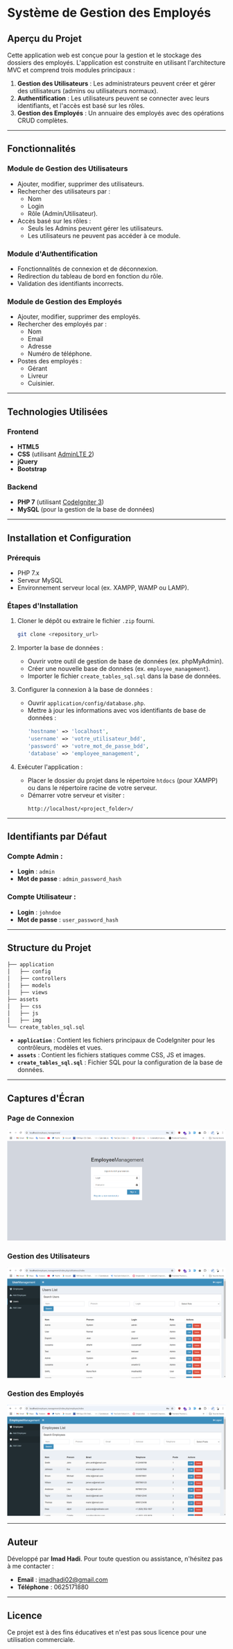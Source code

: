 # Système de Gestion des Employés

## Aperçu du Projet
Cette application web est conçue pour la gestion et le stockage des dossiers des employés. L'application est construite en utilisant l'architecture MVC et comprend trois modules principaux :

1. **Gestion des Utilisateurs** : Les administrateurs peuvent créer et gérer des utilisateurs (admins ou utilisateurs normaux).
2. **Authentification** : Les utilisateurs peuvent se connecter avec leurs identifiants, et l'accès est basé sur les rôles.
3. **Gestion des Employés** : Un annuaire des employés avec des opérations CRUD complètes.

---

## Fonctionnalités

### Module de Gestion des Utilisateurs
- Ajouter, modifier, supprimer des utilisateurs.
- Rechercher des utilisateurs par :
  - Nom
  - Login
  - Rôle (Admin/Utilisateur).
- Accès basé sur les rôles :
  - Seuls les Admins peuvent gérer les utilisateurs.
  - Les utilisateurs ne peuvent pas accéder à ce module.

### Module d'Authentification
- Fonctionnalités de connexion et de déconnexion.
- Redirection du tableau de bord en fonction du rôle.
- Validation des identifiants incorrects.

### Module de Gestion des Employés
- Ajouter, modifier, supprimer des employés.
- Rechercher des employés par :
  - Nom
  - Email
  - Adresse
  - Numéro de téléphone.
- Postes des employés :
  - Gérant
  - Livreur
  - Cuisinier.

---

## Technologies Utilisées

### Frontend
- **HTML5**
- **CSS** (utilisant [AdminLTE 2](https://adminlte.io/))
- **jQuery**
- **Bootstrap**

### Backend
- **PHP 7** (utilisant [CodeIgniter 3](https://codeigniter.com/))
- **MySQL** (pour la gestion de la base de données)

---

## Installation et Configuration

### Prérequis
- PHP 7.x
- Serveur MySQL
- Environnement serveur local (ex. XAMPP, WAMP ou LAMP).

### Étapes d'Installation

1. Cloner le dépôt ou extraire le fichier `.zip` fourni.
   ```bash
   git clone <repository_url>
   ```
2. Importer la base de données :
   - Ouvrir votre outil de gestion de base de données (ex. phpMyAdmin).
   - Créer une nouvelle base de données (ex. `employee_management`).
   - Importer le fichier `create_tables_sql.sql` dans la base de données.

3. Configurer la connexion à la base de données :
   - Ouvrir `application/config/database.php`.
   - Mettre à jour les informations avec vos identifiants de base de données :
     ```php
     'hostname' => 'localhost',
     'username' => 'votre_utilisateur_bdd',
     'password' => 'votre_mot_de_passe_bdd',
     'database' => 'employee_management',
     ```

4. Exécuter l'application :
   - Placer le dossier du projet dans le répertoire `htdocs` (pour XAMPP) ou dans le répertoire racine de votre serveur.
   - Démarrer votre serveur et visiter :
     ```
     http://localhost/<project_folder>/
     ```

---

## Identifiants par Défaut

### Compte Admin :
- **Login** : `admin`
- **Mot de passe** : `admin_password_hash`

### Compte Utilisateur :
- **Login** : `johndoe`
- **Mot de passe** : `user_password_hash`

---

## Structure du Projet
```
├── application
│   ├── config
│   ├── controllers
│   ├── models
│   ├── views
├── assets
│   ├── css
│   ├── js
│   ├── img
└── create_tables_sql.sql
```

- **`application`** : Contient les fichiers principaux de CodeIgniter pour les contrôleurs, modèles et vues.
- **`assets`** : Contient les fichiers statiques comme CSS, JS et images.
- **`create_tables_sql.sql`** : Fichier SQL pour la configuration de la base de données.

---

## Captures d'Écran

### Page de Connexion
![Page de Connexion](screenshots/login.png)

### Gestion des Utilisateurs
![Gestion des Utilisateurs](screenshots/user_management.png)

### Gestion des Employés
![Gestion des Employés](screenshots/employee_management.png)

---

## Auteur
Développé par **Imad Hadi**. Pour toute question ou assistance, n'hésitez pas à me contacter :
- **Email** : [imadhadi02@gmail.com](mailto:imadhadi02@gmail.com)
- **Téléphone** : 0625171880

---

## Licence
Ce projet est à des fins éducatives et n'est pas sous licence pour une utilisation commerciale.
